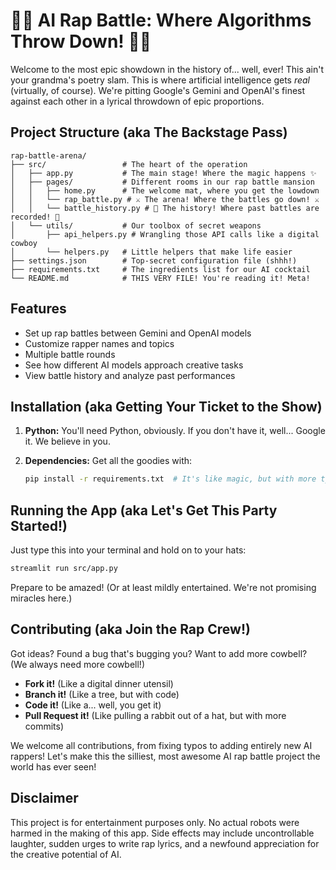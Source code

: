 # 🎤🤖 AI Rap Battle: Where Algorithms Throw Down! 🤖🎤

Welcome to the most epic showdown in the history of... well, ever! This ain't your grandma's poetry slam. This is where artificial intelligence gets *real* (virtually, of course). We're pitting Google's Gemini and OpenAI's finest against each other in a lyrical throwdown of epic proportions.

## Project Structure (aka The Backstage Pass)

```
rap-battle-arena/
├── src/                 # The heart of the operation
│   ├── app.py           # The main stage! Where the magic happens ✨
│   ├── pages/           # Different rooms in our rap battle mansion
│   │   ├── home.py      # The welcome mat, where you get the lowdown
│   │   └── rap_battle.py # ⚔️ The arena! Where the battles go down! ⚔️
│   │   └── battle_history.py # 📜 The history! Where past battles are recorded! 📜
│   └── utils/           # Our toolbox of secret weapons
│       ├── api_helpers.py # Wrangling those API calls like a digital cowboy
│       └── helpers.py   # Little helpers that make life easier
├── settings.json        # Top-secret configuration file (shhh!)
├── requirements.txt     # The ingredients list for our AI cocktail
└── README.md            # THIS VERY FILE! You're reading it! Meta!
```

## Features

- Set up rap battles between Gemini and OpenAI models
- Customize rapper names and topics
- Multiple battle rounds
- See how different AI models approach creative tasks
- View battle history and analyze past performances

## Installation (aka Getting Your Ticket to the Show)

1.  **Python:** You'll need Python, obviously. If you don't have it, well... Google it. We believe in you.
2.  **Dependencies:**  Get all the goodies with:

    ```bash
    pip install -r requirements.txt  # It's like magic, but with more typing.
    ```

## Running the App (aka Let's Get This Party Started!)

Just type this into your terminal and hold on to your hats:

```bash
streamlit run src/app.py
```

Prepare to be amazed! (Or at least mildly entertained. We're not promising miracles here.)

## Contributing (aka Join the Rap Crew!)

Got ideas? Found a bug that's bugging you? Want to add more cowbell? (We always need more cowbell!)

*   **Fork it!** (Like a digital dinner utensil)
*   **Branch it!** (Like a tree, but with code)
*   **Code it!** (Like a... well, you get it)
*   **Pull Request it!** (Like pulling a rabbit out of a hat, but with more commits)

We welcome all contributions, from fixing typos to adding entirely new AI rappers! Let's make this the silliest, most awesome AI rap battle project the world has ever seen!

## Disclaimer

This project is for entertainment purposes only. No actual robots were harmed in the making of this app. Side effects may include uncontrollable laughter, sudden urges to write rap lyrics, and a newfound appreciation for the creative potential of AI.
